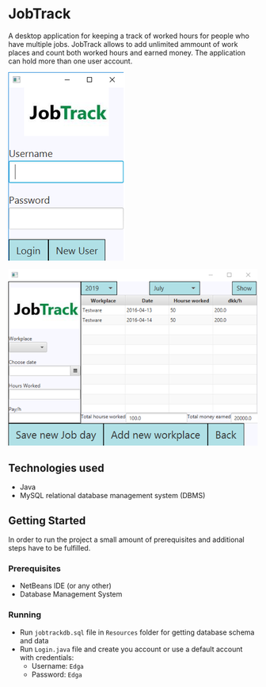 # JobTrack

A desktop application for keeping a track of worked hours for people who have multiple jobs. JobTrack allows to add unlimited ammount of work places
and count both worked hours and earned money. The application can hold more than one user account.  

![alt text](src/Resources/Screenshots/Login.png "Login view")

![alt text](src/Resources/Screenshots/MainView.png "Main view")

## Technologies used

+ Java
+ MySQL relational database management system (DBMS)

## Getting Started

In order to run the project a small amount of prerequisites and additional steps have to be fulfilled.

### Prerequisites

+ NetBeans IDE (or any other)
+ Database Management System

### Running

+ Run `jobtrackdb.sql` file in `Resources` folder for getting database schema and data
+ Run `Login.java` file and create you account or use a default account with credentials:
    - Username: `Edga`
    - Password: `Edga`
